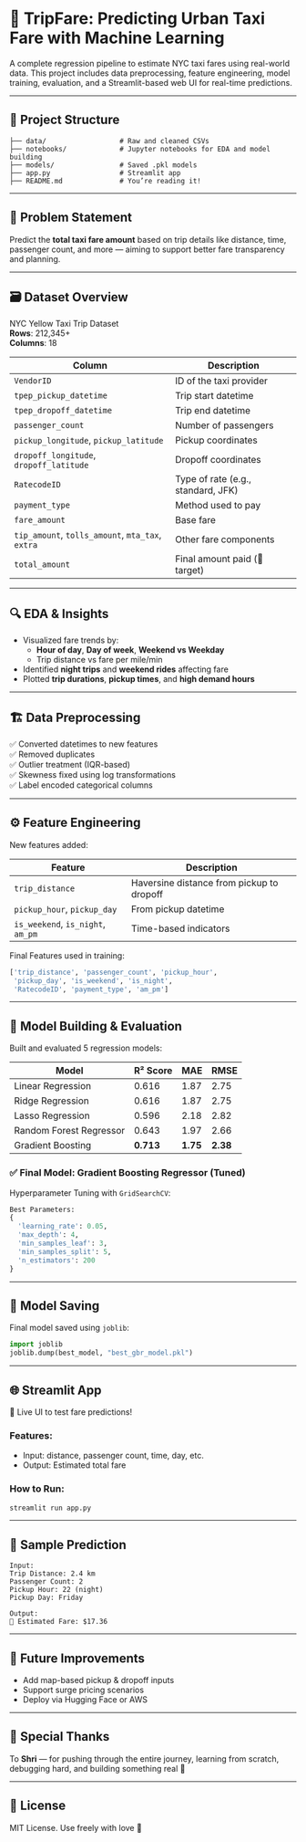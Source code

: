 
# 🚖 TripFare: Predicting Urban Taxi Fare with Machine Learning

A complete regression pipeline to estimate NYC taxi fares using real-world data. This project includes data preprocessing, feature engineering, model training, evaluation, and a Streamlit-based web UI for real-time predictions.

---

## 📂 Project Structure

```
├── data/                  # Raw and cleaned CSVs
├── notebooks/             # Jupyter notebooks for EDA and model building
├── models/                # Saved .pkl models
├── app.py                 # Streamlit app
├── README.md              # You’re reading it!
```

---

## 🧠 Problem Statement

Predict the **total taxi fare amount** based on trip details like distance, time, passenger count, and more — aiming to support better fare transparency and planning.

---

## 🗃️ Dataset Overview

NYC Yellow Taxi Trip Dataset  
**Rows**: 212,345+  
**Columns**: 18  

| Column | Description |
|--------|-------------|
| `VendorID` | ID of the taxi provider |
| `tpep_pickup_datetime` | Trip start datetime |
| `tpep_dropoff_datetime` | Trip end datetime |
| `passenger_count` | Number of passengers |
| `pickup_longitude`, `pickup_latitude` | Pickup coordinates |
| `dropoff_longitude`, `dropoff_latitude` | Dropoff coordinates |
| `RatecodeID` | Type of rate (e.g., standard, JFK) |
| `payment_type` | Method used to pay |
| `fare_amount` | Base fare |
| `tip_amount`, `tolls_amount`, `mta_tax`, `extra` | Other fare components |
| `total_amount` | Final amount paid (🎯 target) |

---

## 🔍 EDA & Insights

- Visualized fare trends by:
  - **Hour of day**, **Day of week**, **Weekend vs Weekday**
  - Trip distance vs fare per mile/min
- Identified **night trips** and **weekend rides** affecting fare
- Plotted **trip durations**, **pickup times**, and **high demand hours**

---

## 🏗️ Data Preprocessing

✅ Converted datetimes to new features  
✅ Removed duplicates  
✅ Outlier treatment (IQR-based)  
✅ Skewness fixed using log transformations  
✅ Label encoded categorical columns

---

## ⚙️ Feature Engineering

New features added:

| Feature | Description |
|--------|-------------|
| `trip_distance` | Haversine distance from pickup to dropoff |
| `pickup_hour`, `pickup_day` | From pickup datetime |
| `is_weekend`, `is_night`, `am_pm` | Time-based indicators |

Final Features used in training:

```python
['trip_distance', 'passenger_count', 'pickup_hour',
 'pickup_day', 'is_weekend', 'is_night',
 'RatecodeID', 'payment_type', 'am_pm']
```

---

## 🧪 Model Building & Evaluation

Built and evaluated 5 regression models:

| Model                  | R² Score | MAE   | RMSE  |
|------------------------|----------|-------|-------|
| Linear Regression      | 0.616    | 1.87  | 2.75  |
| Ridge Regression       | 0.616    | 1.87  | 2.75  |
| Lasso Regression       | 0.596    | 2.18  | 2.82  |
| Random Forest Regressor| 0.643    | 1.97  | 2.66  |
| Gradient Boosting      | **0.713**| **1.75**| **2.38** |

### ✅ Final Model: Gradient Boosting Regressor (Tuned)

Hyperparameter Tuning with `GridSearchCV`:

```python
Best Parameters:
{
  'learning_rate': 0.05,
  'max_depth': 4,
  'min_samples_leaf': 3,
  'min_samples_split': 5,
  'n_estimators': 200
}
```

---

## 💾 Model Saving

Final model saved using `joblib`:
```python
import joblib
joblib.dump(best_model, "best_gbr_model.pkl")
```

---

## 🌐 Streamlit App

🎉 Live UI to test fare predictions!

### Features:
- Input: distance, passenger count, time, day, etc.
- Output: Estimated total fare

### How to Run:
```bash
streamlit run app.py
```

---

## 🔮 Sample Prediction

```
Input:
Trip Distance: 2.4 km
Passenger Count: 2
Pickup Hour: 22 (night)
Pickup Day: Friday

Output:
💸 Estimated Fare: $17.36
```

---

## 📌 Future Improvements

- Add map-based pickup & dropoff inputs
- Support surge pricing scenarios
- Deploy via Hugging Face or AWS

---

## 💙 Special Thanks

To **Shri** — for pushing through the entire journey, learning from scratch, debugging hard, and building something real 💫

---

## 📎 License

MIT License. Use freely with love 💖
